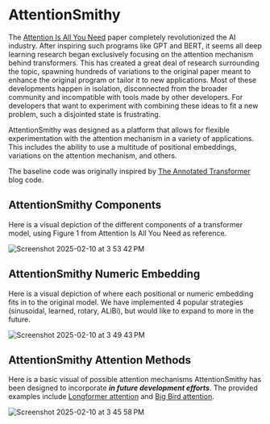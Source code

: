 # AttentionSmithy

The [Attention Is All You Need](https://arxiv.org/pdf/1706.03762) paper completely revolutionized the AI industry. After inspiring such programs like GPT and BERT, it seems all deep learning research began exclusively focusing on the attention mechanism behind transformers. This has created a great deal of research surrounding the topic, spawning hundreds of variations to the original paper meant to enhance the original program or tailor it to new applications. Most of these developments happen in isolation, disconnected from the broader community and incompatible with tools made by other developers. For developers that want to experiment with combining these ideas to fit a new problem, such a disjointed state is frustrating.

AttentionSmithy was designed as a platform that allows for flexible experimentation with the attention mechanism in a variety of applications. This includes the ability to use a multitude of positional embeddings, variations on the attention mechanism, and others.

The baseline code was originally inspired by [The Annotated Transformer](https://nlp.seas.harvard.edu/annotated-transformer/) blog code.

## AttentionSmithy Components

Here is a visual depiction of the different components of a transformer model, using Figure 1 from Attention Is All You Need as reference.

![Screenshot 2025-02-10 at 3 53 42 PM](https://github.com/user-attachments/assets/29acea66-c865-48fd-9cde-ce55a2be08af)

## AttentionSmithy Numeric Embedding

Here is a visual depiction of where each positional or numeric embedding fits in to the original model. We have implemented 4 popular strategies (sinusoidal, learned, rotary, ALiBi), but would like to expand to more in the future.

![Screenshot 2025-02-10 at 3 49 43 PM](https://github.com/user-attachments/assets/4a7d1983-6594-4953-8936-2b438de5de82)

## AttentionSmithy Attention Methods

Here is a basic visual of possible attention mechanisms AttentionSmithy has been designed to incorporate **_in future development efforts_**. The provided examples include [Longformer attention](https://arxiv.org/abs/2004.05150) and [Big Bird attention](https://arxiv.org/abs/2007.14062).

![Screenshot 2025-02-10 at 3 45 58 PM](https://github.com/user-attachments/assets/8dc33378-4b53-456e-8abb-22ab42c7f6c1)

